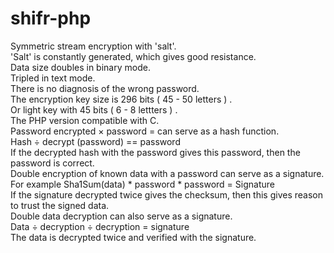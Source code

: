 # shifr-php
Symmetric stream encryption with 'salt'.<br>
'Salt' is constantly generated, which gives good resistance.<br>
Data size doubles in binary mode.<br>
Tripled in text mode.<br>
There is no diagnosis of the wrong password.<br>
The encryption key size is 296 bits ( 45 - 50 letters ) .<br>
Or light key with 45 bits ( 6 - 8 lettters ) .<br>
The PHP version compatible with C.<br>
Password encrypted × password = can serve as a hash function.<br>
Hash ÷ decrypt (password) == password <br>
If the decrypted hash with the password gives this password, then the password is correct.<br>
Double encryption of known data with a password can serve as a signature. <br>
For example Sha1Sum(data) * password * password = Signature <br>
If the signature decrypted twice gives the checksum, then this gives reason to trust the signed data.<br>
Double data decryption can also serve as a signature.<br>
Data ÷ decryption ÷ decryption = signature<br>
The data is decrypted twice and verified with the signature.<br>
